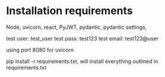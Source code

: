 # Installation requirements

Node, uvicorn, react, PyJWT, pydantic, pydantic settings, 

test user: test_user
test pass: test123
test email: test123@user

using port 8080 for uvicorn

pip install -r requirements.txt, will install everything outlined in requirements.txt